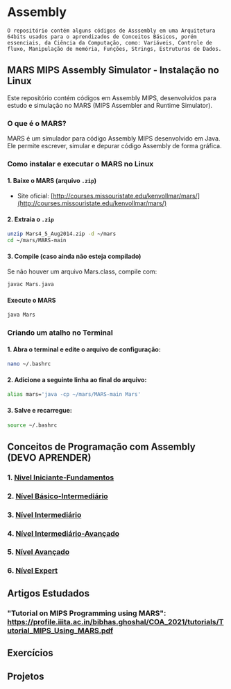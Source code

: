 # Assembly
    O repositório contém alguns códigos de Asssembly em uma Arquitetura 64bits usados para o aprendizados de Conceitos Básicos, porém essenciais, da Ciência da Computação, como: Variáveis, Controle de fluxo, Manipulação de memória, Funções, Strings, Estruturas de Dados.


## MARS MIPS Assembly Simulator - Instalação no Linux

Este repositório contém códigos em Assembly MIPS, desenvolvidos para estudo e simulação no MARS (MIPS Assembler and Runtime Simulator).

### O que é o MARS?
MARS é um simulador para código Assembly MIPS desenvolvido em Java. Ele permite escrever, simular e depurar código Assembly de forma gráfica.

### Como instalar e executar o MARS no Linux

#### 1. Baixe o MARS (arquivo `.zip`)

- Site oficial: [http://courses.missouristate.edu/kenvollmar/mars/](http://courses.missouristate.edu/kenvollmar/mars/)

#### 2. Extraia o `.zip`

```bash
unzip Mars4_5_Aug2014.zip -d ~/mars
cd ~/mars/MARS-main
```
#### 3. Compile (caso ainda não esteja compilado)
Se não houver um arquivo Mars.class, compile com:

```bash
javac Mars.java
```

#### Execute o MARS

```bash
java Mars
```

### Criando um atalho no Terminal
#### 1. Abra o terminal e edite o arquivo de configuração:

```bash
nano ~/.bashrc
```
#### 2. Adicione a seguinte linha ao final do arquivo:

``` bash
alias mars='java -cp ~/mars/MARS-main Mars'
```
#### 3. Salve e recarregue:

```bash
source ~/.bashrc
```

## Conceitos de Programação com Assembly (DEVO APRENDER)
### 1. [Nivel Iniciante-Fundamentos](/home/leozin/ciencia_computacao/assembly/1.Iniciante/README.md)

### 2. [Nível Básico-Intermediário](/home/leozin/ciencia_computacao/assembly/2.Iniciante_Intermediário/README.md)

### 3. [Nível Intermediário](/home/leozin/ciencia_computacao/assembly/3.Intermediário/README.md)

### 4. [Nível Intermediário-Avançado](/home/leozin/ciencia_computacao/assembly/4.Intermediário_Avançado/README.md)

### 5. [Nível Avançado](/home/leozin/ciencia_computacao/assembly/5.Avançado/README.md)

### 6. [Nível Expert](/home/leozin/ciencia_computacao/assembly/6.Expert/README.md)

	
## Artigos Estudados
### "Tutorial on MIPS Programming using MARS": https://profile.iiita.ac.in/bibhas.ghoshal/COA_2021/tutorials/Tutorial_MIPS_Using_MARS.pdf
## Exercícios 

## Projetos
     